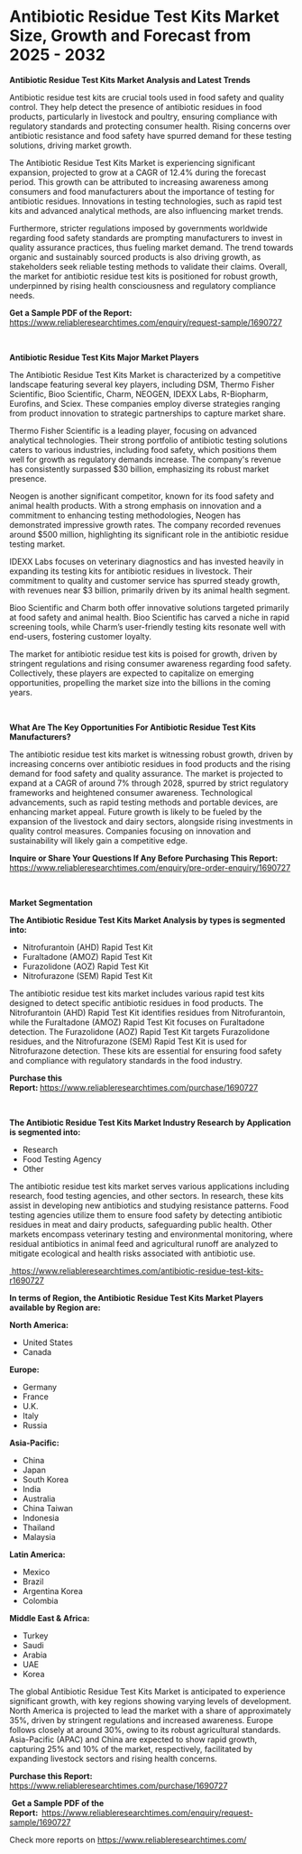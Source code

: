 <p><h1>Antibiotic Residue Test Kits Market Size, Growth and Forecast from 2025 - 2032</h1></p><p><strong>Antibiotic Residue Test Kits Market Analysis and Latest Trends</strong></p>
<p><p>Antibiotic residue test kits are crucial tools used in food safety and quality control. They help detect the presence of antibiotic residues in food products, particularly in livestock and poultry, ensuring compliance with regulatory standards and protecting consumer health. Rising concerns over antibiotic resistance and food safety have spurred demand for these testing solutions, driving market growth.</p><p>The Antibiotic Residue Test Kits Market is experiencing significant expansion, projected to grow at a CAGR of 12.4% during the forecast period. This growth can be attributed to increasing awareness among consumers and food manufacturers about the importance of testing for antibiotic residues. Innovations in testing technologies, such as rapid test kits and advanced analytical methods, are also influencing market trends. </p><p>Furthermore, stricter regulations imposed by governments worldwide regarding food safety standards are prompting manufacturers to invest in quality assurance practices, thus fueling market demand. The trend towards organic and sustainably sourced products is also driving growth, as stakeholders seek reliable testing methods to validate their claims. Overall, the market for antibiotic residue test kits is positioned for robust growth, underpinned by rising health consciousness and regulatory compliance needs.</p></p>
<p><strong>Get a Sample PDF of the Report:&nbsp;</strong> <a href="https://www.reliableresearchtimes.com/enquiry/request-sample/1690727?utm_campaign=3017&utm_medium=2&utm_source=Github&utm_content=ia&utm_term=04032025&utm_id=antibiotic-residue-test-kits">https://www.reliableresearchtimes.com/enquiry/request-sample/1690727</a></p>
<p>&nbsp;</p>
<p><strong>Antibiotic Residue Test Kits Major Market Players</strong></p>
<p><p>The Antibiotic Residue Test Kits Market is characterized by a competitive landscape featuring several key players, including DSM, Thermo Fisher Scientific, Bioo Scientific, Charm, NEOGEN, IDEXX Labs, R-Biopharm, Eurofins, and Sciex. These companies employ diverse strategies ranging from product innovation to strategic partnerships to capture market share.</p><p>Thermo Fisher Scientific is a leading player, focusing on advanced analytical technologies. Their strong portfolio of antibiotic testing solutions caters to various industries, including food safety, which positions them well for growth as regulatory demands increase. The company's revenue has consistently surpassed $30 billion, emphasizing its robust market presence.</p><p>Neogen is another significant competitor, known for its food safety and animal health products. With a strong emphasis on innovation and a commitment to enhancing testing methodologies, Neogen has demonstrated impressive growth rates. The company recorded revenues around $500 million, highlighting its significant role in the antibiotic residue testing market.</p><p>IDEXX Labs focuses on veterinary diagnostics and has invested heavily in expanding its testing kits for antibiotic residues in livestock. Their commitment to quality and customer service has spurred steady growth, with revenues near $3 billion, primarily driven by its animal health segment.</p><p>Bioo Scientific and Charm both offer innovative solutions targeted primarily at food safety and animal health. Bioo Scientific has carved a niche in rapid screening tools, while Charm’s user-friendly testing kits resonate well with end-users, fostering customer loyalty.</p><p>The market for antibiotic residue test kits is poised for growth, driven by stringent regulations and rising consumer awareness regarding food safety. Collectively, these players are expected to capitalize on emerging opportunities, propelling the market size into the billions in the coming years.</p></p>
<p>&nbsp;</p>
<p><strong>What Are The Key Opportunities For Antibiotic Residue Test Kits Manufacturers?</strong></p>
<p><p>The antibiotic residue test kits market is witnessing robust growth, driven by increasing concerns over antibiotic residues in food products and the rising demand for food safety and quality assurance. The market is projected to expand at a CAGR of around 7% through 2028, spurred by strict regulatory frameworks and heightened consumer awareness. Technological advancements, such as rapid testing methods and portable devices, are enhancing market appeal. Future growth is likely to be fueled by the expansion of the livestock and dairy sectors, alongside rising investments in quality control measures. Companies focusing on innovation and sustainability will likely gain a competitive edge.</p></p>
<p><strong>Inquire or Share Your Questions If Any Before Purchasing This Report:</strong> <a href="https://www.reliableresearchtimes.com/enquiry/pre-order-enquiry/1690727?utm_campaign=3017&utm_medium=2&utm_source=Github&utm_content=ia&utm_term=04032025&utm_id=antibiotic-residue-test-kits">https://www.reliableresearchtimes.com/enquiry/pre-order-enquiry/1690727</a></p>
<p>&nbsp;</p>
<p><strong>Market Segmentation</strong></p>
<p><strong>The Antibiotic Residue Test Kits Market Analysis by types is segmented into:</strong></p>
<p><ul><li>Nitrofurantoin (AHD) Rapid Test Kit</li><li>Furaltadone (AMOZ) Rapid Test Kit</li><li>Furazolidone (AOZ) Rapid Test Kit</li><li>Nitrofurazone (SEM) Rapid Test Kit</li></ul></p>
<p><p>The antibiotic residue test kits market includes various rapid test kits designed to detect specific antibiotic residues in food products. The Nitrofurantoin (AHD) Rapid Test Kit identifies residues from Nitrofurantoin, while the Furaltadone (AMOZ) Rapid Test Kit focuses on Furaltadone detection. The Furazolidone (AOZ) Rapid Test Kit targets Furazolidone residues, and the Nitrofurazone (SEM) Rapid Test Kit is used for Nitrofurazone detection. These kits are essential for ensuring food safety and compliance with regulatory standards in the food industry.</p></p>
<p><strong>Purchase this Report:&nbsp;</strong><a href="https://www.reliableresearchtimes.com/purchase/1690727?utm_campaign=3017&utm_medium=2&utm_source=Github&utm_content=ia&utm_term=04032025&utm_id=antibiotic-residue-test-kits">https://www.reliableresearchtimes.com/purchase/1690727</a></p>
<p>&nbsp;</p>
<p><strong>The Antibiotic Residue Test Kits Market Industry Research by Application is segmented into:</strong></p>
<p><ul><li>Research</li><li>Food Testing Agency</li><li>Other</li></ul></p>
<p><p>The antibiotic residue test kits market serves various applications including research, food testing agencies, and other sectors. In research, these kits assist in developing new antibiotics and studying resistance patterns. Food testing agencies utilize them to ensure food safety by detecting antibiotic residues in meat and dairy products, safeguarding public health. Other markets encompass veterinary testing and environmental monitoring, where residual antibiotics in animal feed and agricultural runoff are analyzed to mitigate ecological and health risks associated with antibiotic use.</p></p>
<p><a href="https://www.reliableresearchtimes.com/antibiotic-residue-test-kits-r1690727?utm_campaign=3017&utm_medium=2&utm_source=Github&utm_content=ia&utm_term=04032025&utm_id=antibiotic-residue-test-kits">&nbsp;https://www.reliableresearchtimes.com/antibiotic-residue-test-kits-r1690727</a></p>
<p><strong>In terms of Region, the Antibiotic Residue Test Kits Market Players available by Region are:</strong></p>
<p>
    <p> <strong> North America: </strong>
        <ul>
            <li>United States</li>
            <li>Canada</li>
        </ul>
        </p> 
    <p> <strong> Europe: </strong>
        <ul>
            <li>Germany</li>
            <li>France</li>
            <li>U.K.</li>
            <li>Italy</li>
            <li>Russia</li>
        </ul>
        </p> 
    <p> <strong> Asia-Pacific: </strong>
        <ul>
            <li>China</li>
            <li>Japan</li>
            <li>South Korea</li>
            <li>India</li>
            <li>Australia</li>
            <li>China Taiwan</li>
            <li>Indonesia</li>
            <li>Thailand</li>
            <li>Malaysia</li>
        </ul>
        </p> 
    <p> <strong> Latin America: </strong>
        <ul>
            <li>Mexico</li>
            <li>Brazil</li>
            <li>Argentina Korea</li>
            <li>Colombia</li>
        </ul>
        </p> 
    <p> <strong> Middle East & Africa: </strong>
        <ul>
            <li>Turkey</li>
            <li>Saudi</li>
            <li>Arabia</li>
            <li>UAE</li>
            <li>Korea</li>
        </ul>
    </p>
    </p>
<p><p>The global Antibiotic Residue Test Kits Market is anticipated to experience significant growth, with key regions showing varying levels of development. North America is projected to lead the market with a share of approximately 35%, driven by stringent regulations and increased awareness. Europe follows closely at around 30%, owing to its robust agricultural standards. Asia-Pacific (APAC) and China are expected to show rapid growth, capturing 25% and 10% of the market, respectively, facilitated by expanding livestock sectors and rising health concerns.</p></p>
<p><strong>Purchase this Report: </strong><a href="https://www.reliableresearchtimes.com/purchase/1690727?utm_campaign=3017&utm_medium=2&utm_source=Github&utm_content=ia&utm_term=04032025&utm_id=antibiotic-residue-test-kits">https://www.reliableresearchtimes.com/purchase/1690727</a></p>
<p>&nbsp;<strong>Get a Sample PDF of the Report:&nbsp;&nbsp;</strong><a href="https://www.reliableresearchtimes.com/enquiry/request-sample/1690727?utm_campaign=3017&utm_medium=2&utm_source=Github&utm_content=ia&utm_term=04032025&utm_id=antibiotic-residue-test-kits">https://www.reliableresearchtimes.com/enquiry/request-sample/1690727</a></p>
<p><strong></strong></p>
<p>Check more reports on <a href="https://www.reliableresearchtimes.com/?utm_campaign=3017&utm_medium=2&utm_source=Github&utm_content=ia&utm_term=04032025&utm_id=antibiotic-residue-test-kits">https://www.reliableresearchtimes.com/</a></p>